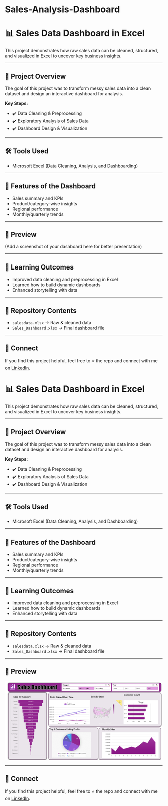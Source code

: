 
# Sales-Analysis-Dashboard
# 📊 Sales Data Dashboard in Excel  

This project demonstrates how raw sales data can be cleaned, structured, and visualized in Excel to uncover key business insights.  

---

## 🚀 Project Overview  
The goal of this project was to transform messy sales data into a clean dataset and design an interactive dashboard for analysis.  

**Key Steps:**  
- ✔️ Data Cleaning & Preprocessing  
- ✔️ Exploratory Analysis of Sales Data  
- ✔️ Dashboard Design & Visualization  

---

## 🛠️ Tools Used  
- Microsoft Excel (Data Cleaning, Analysis, and Dashboarding)  

---

## 📂 Features of the Dashboard  
- Sales summary and KPIs  
- Product/category-wise insights  
- Regional performance  
- Monthly/quarterly trends  

---

## 📸 Preview  
(Add a screenshot of your dashboard here for better presentation)  

---

## 📌 Learning Outcomes  
- Improved data cleaning and preprocessing in Excel  
- Learned how to build dynamic dashboards  
- Enhanced storytelling with data  

---

## 🔗 Repository Contents  
- `salesdata.xlsx` → Raw & cleaned data  
- `Sales_Dashboard.xlsx` → Final dashboard file  

---

## 🤝 Connect  
If you find this project helpful, feel free to ⭐ the repo and connect with me on [LinkedIn](your-linkedin-profile).  
# 📊 Sales Data Dashboard in Excel  

This project demonstrates how raw sales data can be cleaned, structured, and visualized in Excel to uncover key business insights.  

---

## 🚀 Project Overview  
The goal of this project was to transform messy sales data into a clean dataset and design an interactive dashboard for analysis.  

**Key Steps:**  
- ✔️ Data Cleaning & Preprocessing  
- ✔️ Exploratory Analysis of Sales Data  
- ✔️ Dashboard Design & Visualization  

---

## 🛠️ Tools Used  
- Microsoft Excel (Data Cleaning, Analysis, and Dashboarding)  

---

## 📂 Features of the Dashboard  
- Sales summary and KPIs  
- Product/category-wise insights  
- Regional performance  
- Monthly/quarterly trends  

---

## 📌 Learning Outcomes  
- Improved data cleaning and preprocessing in Excel  
- Learned how to build dynamic dashboards  
- Enhanced storytelling with data  

---

## 🔗 Repository Contents  
- `salesdata.xlsx` → Raw & cleaned data  
- `Sales_Dashboard.xlsx` → Final dashboard file  

---

## 📸 Preview  
![Sales Dashboard](https://github.com/rajdip29/Sales-Analysis-Dashboard/blob/main/Dashboard.png)  

---


## 🤝 Connect  
If you find this project helpful, feel free to ⭐ the repo and connect with me on [LinkedIn]((https://www.linkedin.com/in/rajdip-dutta07/)).  
